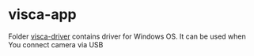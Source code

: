 # visca-app

Folder [visca-driver](https://github.com/Vapsel/visca-app/tree/master/visca_driver) contains driver for Windows OS. It can be used when You connect camera via USB